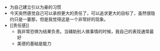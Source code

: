 - 为自己建立引以为豪的习惯
- 今天突然感觉自己可以承担更大的责任了，可以追求更大的目标了，虽然很隐约只是一霎那，但是我觉得这是一个非常好的现象。
- [[责任感]]
    - 我非常恐惧为结果负责。当辅助别人做事情的时候，我自己的表现通常最好
    - 美德的基础是能力
